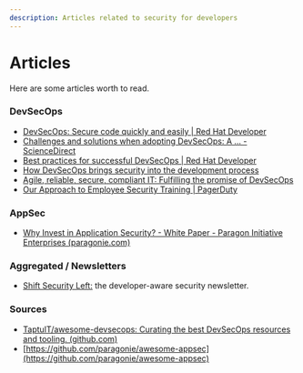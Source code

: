 ```yaml
---
description: Articles related to security for developers
---
```


# Articles

Here are some articles worth to read.

### DevSecOps

* [DevSecOps: Secure code quickly and easily | Red Hat Developer](https://developers.redhat.com/articles/2022/01/27/devsecops-why-you-should-care-and-how-get-started)
* [Challenges and solutions when adopting DevSecOps: A … - ScienceDirect](https://www.sciencedirect.com/science/article/pii/S0950584921001543)
* [Best practices for successful DevSecOps | Red Hat Developer](https://developers.redhat.com/articles/2022/06/15/best-practices-successful-devsecops)
* [How DevSecOps brings security into the development process](https://developers.redhat.com/articles/2021/12/01/how-devsecops-brings-security-development-process)
* [Agile, reliable, secure, compliant IT: Fulfilling the promise of DevSecOps](https://www.mckinsey.com/capabilities/mckinsey-digital/our-insights/agile-reliable-secure-compliant-it-fulfilling-the-promise-of-devsecops)
* [Our Approach to Employee Security Training | PagerDuty](https://www.pagerduty.com/blog/security-training-at-pagerduty/)

### AppSec

* [Why Invest in Application Security? - White Paper - Paragon Initiative Enterprises (paragonie.com)](https://paragonie.com/white-paper/2015-why-invest-application-security)

### Aggregated / Newsletters

* [Shift Security Left:](https://shift-security-left.curated.co/) the developer-aware security newsletter.

### Sources

* [TaptuIT/awesome-devsecops: Curating the best DevSecOps resources and tooling. (github.com)](https://github.com/TaptuIT/awesome-devsecops#wikis)
* [https://github.com/paragonie/awesome-appsec](https://github.com/paragonie/awesome-appsec)
